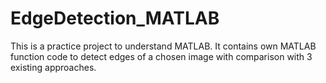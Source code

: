 # EdgeDetection_MATLAB

This is a practice project to understand MATLAB.
It contains own MATLAB function code to detect edges of a chosen image with comparison with 3 existing approaches.
